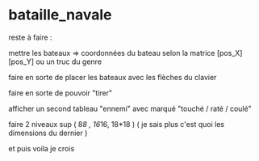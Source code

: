 # bataille_navale

reste à faire : 

mettre les bateaux => coordonnées du bateau selon la matrice [pos_X][pos_Y] ou un truc du genre

faire en sorte de placer les bateaux avec les flèches du clavier

faire en sorte de pouvoir "tirer"

afficher un second tableau "ennemi" avec marqué "touché / raté / coulé"

faire 2 niveaux sup ( 8*8 , 16*16, 18*18 ) ( je sais plus c'est quoi les dimensions du dernier )

et puis voila je crois


